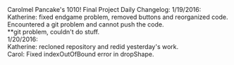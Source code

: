<html>
<head>
Carolmel Pancake's 1010! Final Project Daily Changelog:
</head>

<body>
1/19/2016:<br>
Katherine: fixed endgame problem, removed buttons and reorganized code. Encountered a git problem and cannot push the code.<br>
**git problem, couldn't do stuff.<br>
1/20/2016:<br>
Katherine: recloned repository and redid yesterday's work.<br>
Carol: Fixed indexOutOfBound error in dropShape.<br>

</body>
</html>
